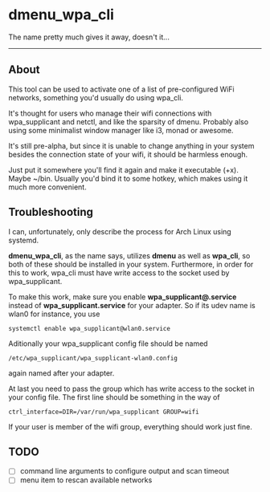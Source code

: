 # dmenu_wpa_cli

The name pretty much gives it away, doesn't it...

-------------------------------------------------

## About

This tool can be used to activate one of a list
of pre-configured WiFi networks, something
you'd usually do using wpa_cli.

It's thought for users who manage their wifi
connections with wpa_supplicant and netctl,
and like the sparsity of dmenu.
Probably also using some minimalist window
manager like i3, monad or awesome.

It's still pre-alpha, but since it is unable
to change anything in your system besides
the connection state of your wifi, it
should be harmless enough.

Just put it somewhere you'll find it again
and make it executable (+x). Maybe ~/bin.
Usually you'd bind it to some hotkey, which
makes using it much more convenient.

## Troubleshooting

I can, unfortunately, only describe
the process for Arch Linux using systemd.

__dmenu_wpa_cli__, as the name says,
utilizes __dmenu__ as well as __wpa_cli__,
so both of these should be installed in your
system. Furthermore, in order for this to 
work, wpa_cli must have write access to 
the socket used by wpa_supplicant.

To make this work, make sure you enable
__wpa_supplicant@.service__ instead of 
__wpa_supplicant.service__ for your adapter.
So if its udev name is wlan0 for instance,
you use

`systemctl enable wpa_supplicant@wlan0.service`

Aditionally your wpa_supplicant config file
should be named 

`/etc/wpa_supplicant/wpa_supplicant-wlan0.config`

again named after your adapter.

At last you need to pass the group which
has write access to the socket in your
config file. The first line should be
something in the way of

`ctrl_interface=DIR=/var/run/wpa_supplicant GROUP=wifi`

If your user is member of the wifi group,
everything should work just fine.

## TODO

- [ ] command line arguments to configure output and scan timeout
- [ ] menu item to rescan available networks
